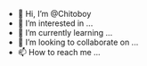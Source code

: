 - 👋 Hi, I’m @Chitoboy
- 👀 I’m interested in ...
- 🌱 I’m currently learning ...
- 💞️ I’m looking to collaborate on ...
- 📫 How to reach me ...

<!---
Chitoboy/Chitoboy is a ✨ special ✨ repository because its `README.md` (this file) appears on your GitHub profile.
You can click the Preview link to take a look at your changes.
--->
